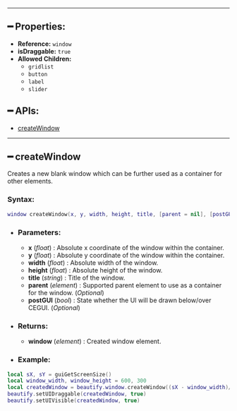 ***

## ━ Properties:
  - **Reference:** `window`
  - **isDraggable:** `true`
  - **Allowed Children:**
     - `gridlist`
     - `button`
     - `label`
     - `slider`

## ━ APIs:
* [createWindow](https://github.com/OvileAmriam/MTA-Beautify-Library/wiki/Window#-createwindow)

***

## ━ createWindow
Creates a new blank window which can be further used as a container for other elements.
### **Syntax:** 
```lua
window createWindow(x, y, width, height, title, [parent = nil], [postGUI = false])
```
- ### **Parameters:**
  - **x** (_float_) : Absolute x coordinate of the window within the container.
  - **y** (_float_) : Absolute y coordinate of the window within the container.
  - **width** (_float_) : Absolute width of the window.
  - **height** (_float_) : Absolute height of the window.
  - **title** (_string_) : Title of the window.
  - **parent** (_element_) : Supported parent element to use as a container for the window. (_Optional_)
  - **postGUI** (_bool_) : State whether the UI will be drawn below/over CEGUI. (_Optional_)
- ### **Returns:**
  - **window** (_element_) : Created window element.
- ### **Example:**
```lua
local sX, sY = guiGetScreenSize()
local window_width, window_height = 600, 300
local createdWindow = beautify.window.createWindow((sX - window_width)/2, (sY - window_height)/2, window_width, window_height, "Window #1", nil, false)
beautify.setUIDraggable(createdWindow, true)
beautify.setUIVisible(createdWindow, true)
```
